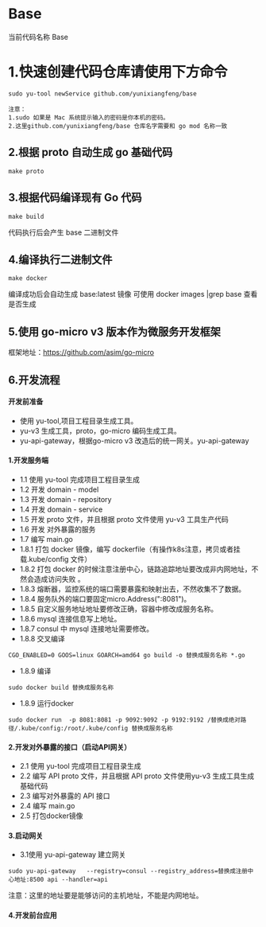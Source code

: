 #  Base

当前代码名称 Base

# 1.快速创建代码仓库请使用下方命令
```
sudo yu-tool newService github.com/yunixiangfeng/base

注意：
1.sudo 如果是 Mac 系统提示输入的密码是你本机的密码。
2.这里github.com/yunixiangfeng/base 仓库名字需要和 go mod 名称一致
```


##  2.根据 proto 自动生成 go 基础代码
```
make proto
```

## 3.根据代码编译现有 Go 代码
```
make build
```
代码执行后会产生 base 二进制文件

## 4.编译执行二进制文件
```
make docker
```
编译成功后会自动生成 base:latest 镜像
可使用 docker images |grep base 查看是否生成

## 5.使用 go-micro v3 版本作为微服务开发框架
框架地址：https://github.com/asim/go-micro

## 6.开发流程
#### 开发前准备
* 使用 yu-tool,项目工程目录生成工具。
* yu-v3 生成工具，proto，go-micro 编码生成工具。
* yu-api-gateway，根据go-micro v3 改造后的统一网关。yu-api-gateway

#### 1.开发服务端
* 1.1 使用 yu-tool 完成项目工程目录生成
* 1.2 开发 domain - model
* 1.3 开发 domain - repository
* 1.4 开发 domain - service
* 1.5 开发 proto 文件，并且根据 proto 文件使用 yu-v3 工具生产代码
* 1.6 开发 对外暴露的服务
* 1.7 编写 main.go
* 1.8.1 打包 docker 镜像，编写 dockerfile（有操作k8s注意，拷贝或者挂载.kube/config 文件）
* 1.8.2 打包 docker 的时候注意注册中心，链路追踪地址要改成非内网地址，不然会造成访问失败 。
* 1.8.3 熔断器，监控系统的端口需要暴露和映射出去，不然收集不了数据。
* 1.8.4 服务队外的端口要固定micro.Address(":8081")。
* 1.8.5 自定义服务地址地址要修改正确，容器中修改成服务名称。
* 1.8.6 mysql 连接信息写上地址。
* 1.8.7 consul 中 mysql 连接地址需要修改。
* 1.8.8 交叉编译

```
CGO_ENABLED=0 GOOS=linux GOARCH=amd64 go build -o 替换成服务名称 *.go
```
* 1.8.9 编译

```
sudo docker build 替换成服务名称
```
* 1.8.9 运行docker

```
sudo docker run  -p 8081:8081 -p 9092:9092 -p 9192:9192 /替换成绝对路径/.kube/config:/root/.kube/config 替换成服务名称
```

#### 2.开发对外暴露的接口（启动API网关）
* 2.1 使用 yu-tool 完成项目工程目录生成
* 2.2 编写 API proto 文件，并且根据 API proto 文件使用yu-v3 生成工具生成基础代码
* 2.3 编写对外暴露的 API 接口
* 2.4 编写 main.go
* 2.5 打包docker镜像


#### 3.启动网关
* 3.1使用 yu-api-gateway 建立网关

```
sudo yu-api-gateway   --registry=consul --registry_address=替换成注册中心地址:8500 api --handler=api
```
注意：这里的地址要是能够访问的主机地址，不能是内网地址。

#### 4.开发前台应用


       
